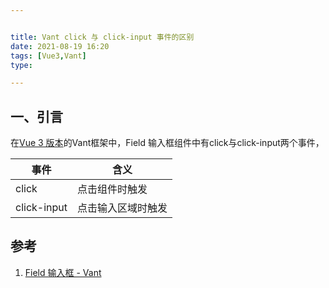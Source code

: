 ```yaml
---


title: Vant click 与 click-input 事件的区别
date: 2021-08-19 16:20
tags: [Vue3,Vant]
type:

---
```



## 一、引言

在[Vue 3 版本](https://vant-contrib.gitee.io/vant/v3)的Vant框架中，Field 输入框组件中有click与click-input两个事件，

| 事件 | 含义 |
| --- | --- |
| click | 点击组件时触发 |
| click-input | 点击输入区域时触发 |


## 参考

1. [Field 输入框 - Vant](https://vant-contrib.gitee.io/vant/v3/#/zh-CN/field#events)

